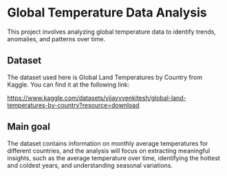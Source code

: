 # Global Temperature Data Analysis


This project involves analyzing global temperature data to identify trends, anomalies, and patterns over time.

## Dataset

The dataset used here is  Global Land Temperatures by Country from Kaggle. You can find it at the following link:

https://www.kaggle.com/datasets/vijayvvenkitesh/global-land-temperatures-by-country?resource=download

## Main goal

The dataset contains information on monthly average temperatures for different countries, and the analysis will focus on extracting meaningful insights, such as the average temperature over time, identifying the hottest and coldest years, and understanding seasonal variations.

